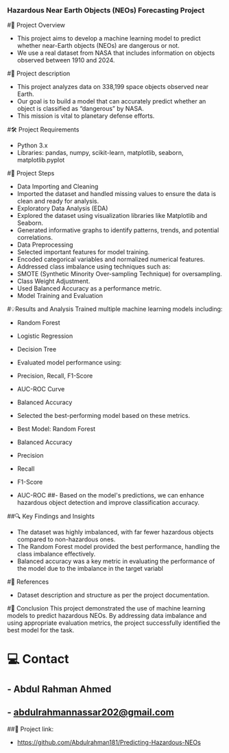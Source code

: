 ### Hazardous Near Earth Objects (NEOs) Forecasting Project

#📌 Project Overview
 - This project aims to develop a machine learning model to predict whether near-Earth objects (NEOs) are dangerous or not.
 -  We use a real dataset from NASA that includes information on objects observed between 1910 and 2024.

#📁 Project description
 - This project analyzes data on 338,199 space objects observed near Earth.
 - Our goal is to build a model that can accurately predict whether an object is classified as “dangerous” by NASA.
 -  This mission is vital to planetary defense efforts.

#🛠️ Project Requirements
- Python 3.x
- Libraries: pandas, numpy, scikit-learn, matplotlib, seaborn, matplotlib.pyplot

#🧰 Project Steps
 - Data Importing and Cleaning
 - Imported the dataset and handled missing values to ensure the data is clean and ready for analysis.
 - Exploratory Data Analysis (EDA)
 - Explored the dataset using visualization libraries like Matplotlib and Seaborn.
 - Generated informative graphs to identify patterns, trends, and potential correlations.
 - Data Preprocessing
 - Selected important features for model training.
 - Encoded categorical variables and normalized numerical features.
 - Addressed class imbalance using techniques such as:
 - SMOTE (Synthetic Minority Over-sampling Technique) for oversampling.
 - Class Weight Adjustment.
 - Used Balanced Accuracy as a performance metric.
 - Model Training and Evaluation

#💡Results and Analysis
   Trained multiple machine learning models including:
   - Random Forest
   - Logistic Regression
   - Decision Tree 
  
  - Evaluated model performance using:
  - Precision, Recall, F1-Score
  - AUC-ROC Curve
  - Balanced Accuracy
  - Selected the best-performing model based on these metrics.

  - Best Model: Random Forest
  - Balanced Accuracy
  - Precision
  - Recall
  - F1-Score
  - AUC-ROC
##- Based on the model's predictions, we can enhance hazardous object detection and improve classification accuracy.

##🔍 Key Findings and Insights
 - The dataset was highly imbalanced, with far fewer hazardous objects compared to non-hazardous ones.
 - The Random Forest model provided the best performance, handling the class imbalance effectively.
 - Balanced accuracy was a key metric in evaluating the performance of the model due to the imbalance in the target variabl

#🔗 References
 - Dataset description and structure as per the project documentation.

#🚀 Conclusion
This project demonstrated the use of machine learning models to predict hazardous NEOs. By addressing data imbalance and using appropriate evaluation metrics, the project successfully identified the best model for the task.

# 💻 Contact
## - Abdul Rahman Ahmed 
## - abdulrahmannassar202@gmail.com

##📌 Project link:
 - https://github.com/Abdulrahman181/Predicting-Hazardous-NEOs
